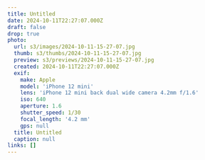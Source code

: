 ```yaml
---
title: Untitled
date: 2024-10-11T22:27:07.000Z
draft: false
drop: true
photo:
  url: s3/images/2024-10-11-15-27-07.jpg
  thumb: s3/thumbs/2024-10-11-15-27-07.jpg
  preview: s3/previews/2024-10-11-15-27-07.jpg
  created: 2024-10-11T22:27:07.000Z
  exif:
    make: Apple
    model: 'iPhone 12 mini'
    lens: 'iPhone 12 mini back dual wide camera 4.2mm f/1.6'
    iso: 640
    aperture: 1.6
    shutter_speed: 1/30
    focal_length: '4.2 mm'
    gps: null
  title: Untitled
  caption: null
links: []
---
```


